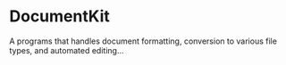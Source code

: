 # DocumentKit
A programs that handles document formatting, conversion to various file types, and automated editing...
